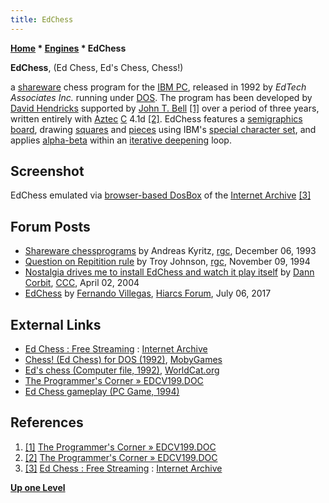 ```yaml
---
title: EdChess
---
```

**[Home](Home "Home") * [Engines](Engines "Engines") * EdChess**

**EdChess**, (Ed Chess, Ed's Chess, Chess!)

a [shareware](https://en.wikipedia.org/wiki/Shareware) chess program for the [IBM PC](IBM_PC "IBM PC"), released in 1992 by *EdTech Associates Inc.* running under [DOS](MS-DOS "MS-DOS").
The program has been developed by [David Hendricks](David_Hendricks "David Hendricks") supported by [John T. Bell](John_T._Bell "John T. Bell") <a id="cite-note-1" href="#cite-ref-1">[1]</a>
over a period of three years, written entirely with [Aztec](https://en.wikipedia.org/wiki/Aztec_C) [C](C "C") 4.1d
<a id="cite-note-2" href="#cite-ref-2">[2]</a>.
EdChess features a [semigraphics board](Graphics_Programming#Semigraphics "Graphics Programming"), drawing [squares](Squares "Squares") and [pieces](Pieces#ASCIIArt "Pieces") using IBM's [special character set](https://en.wikipedia.org/wiki/Code_page_437),
and applies [alpha-beta](Alpha-Beta "Alpha-Beta") within an [iterative deepening](Iterative_Deepening "Iterative Deepening") loop.

## Screenshot

[](https://archive.org/details/msdos_Ed_Chess_1994)
EdChess emulated via [browser-based DosBox](https://en.wikipedia.org/wiki/DOSBox#Non-commercial_notable_uses) of the [Internet Archive](https://en.wikipedia.org/wiki/Internet_Archive) <a id="cite-note-3" href="#cite-ref-3">[3]</a>

## Forum Posts

- [Shareware chessprograms](https://groups.google.com/d/msg/rec.games.chess/HXzkvd9z65w/-knXVsij3T8J) by Andreas Kyritz, [rgc](Computer_Chess_Forums "Computer Chess Forums"), December 06, 1993
- [Question on Repitition rule](https://groups.google.com/d/msg/rec.games.chess/oqQKJVIu-tA/Zv1DOUnco-gJ) by Troy Johnson, [rgc](Computer_Chess_Forums "Computer Chess Forums"), November 09, 1994
- [Nostalgia drives me to install EdChess and watch it play itself](https://www.stmintz.com/ccc/index.php?id=358125) by [Dann Corbit](Dann_Corbit "Dann Corbit"), [CCC](CCC "CCC"), April 02, 2004
- [EdChess](http://www.hiarcs.net/forums/viewtopic.php?t=8479) by [Fernando Villegas](Fernando_Villegas "Fernando Villegas"), [Hiarcs Forum](Computer_Chess_Forums "Computer Chess Forums"), July 06, 2017

## External Links

- [Ed Chess : Free Streaming](https://archive.org/details/msdos_Ed_Chess_1994) : [Internet Archive](https://en.wikipedia.org/wiki/Internet_Archive)
- [Chess! (Ed Chess) for DOS (1992)](http://www.mobygames.com/game/dos/chess____), [MobyGames](https://en.wikipedia.org/wiki/MobyGames)
- [Ed's chess (Computer file, 1992)](https://www.worldcat.org/title/eds-chess/oclc/31706355), [WorldCat.org](https://en.wikipedia.org/wiki/WorldCat)
- [The Programmer's Corner » EDCV199.DOC](https://www.pcorner.com/list/GAMES/EDCV199.ZIP/EDCV199.DOC/)
- [Ed Chess gameplay (PC Game, 1994)](https://youtu.be/D41pYzEXNwI)

## References

1. <a id="cite-ref-1" href="#cite-note-1">[1]</a> [The Programmer's Corner » EDCV199.DOC](https://www.pcorner.com/list/GAMES/EDCV199.ZIP/EDCV199.DOC/)
1. <a id="cite-ref-2" href="#cite-note-2">[2]</a> [The Programmer's Corner » EDCV199.DOC](https://www.pcorner.com/list/GAMES/EDCV199.ZIP/EDCV199.DOC/)
1. <a id="cite-ref-3" href="#cite-note-3">[3]</a> [Ed Chess : Free Streaming](https://archive.org/details/msdos_Ed_Chess_1994) : [Internet Archive](https://en.wikipedia.org/wiki/Internet_Archive)

**[Up one Level](Engines "Engines")**

